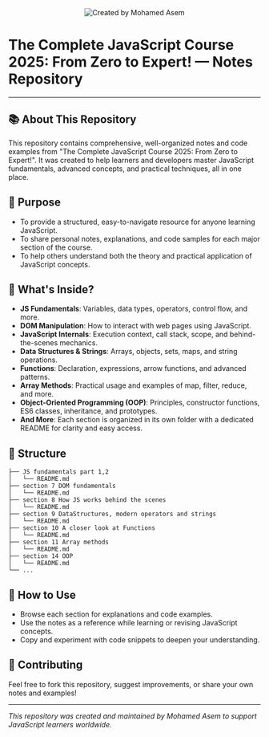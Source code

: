 <div align="center">
  <img src="https://img.shields.io/badge/Created%20by-Mohamed%20Asem-blueviolet?style=for-the-badge" alt="Created by Mohamed Asem" />
</div>

# The Complete JavaScript Course 2025: From Zero to Expert! — Notes Repository

---

## 📚 About This Repository

This repository contains comprehensive, well-organized notes and code examples from "The Complete JavaScript Course 2025: From Zero to Expert!". It was created to help learners and developers master JavaScript fundamentals, advanced concepts, and practical techniques, all in one place.

## 🎯 Purpose

- To provide a structured, easy-to-navigate resource for anyone learning JavaScript.
- To share personal notes, explanations, and code samples for each major section of the course.
- To help others understand both the theory and practical application of JavaScript concepts.

## 📝 What's Inside?

- **JS Fundamentals**: Variables, data types, operators, control flow, and more.
- **DOM Manipulation**: How to interact with web pages using JavaScript.
- **JavaScript Internals**: Execution context, call stack, scope, and behind-the-scenes mechanics.
- **Data Structures & Strings**: Arrays, objects, sets, maps, and string operations.
- **Functions**: Declaration, expressions, arrow functions, and advanced patterns.
- **Array Methods**: Practical usage and examples of map, filter, reduce, and more.
- **Object-Oriented Programming (OOP)**: Principles, constructor functions, ES6 classes, inheritance, and prototypes.
- **And More**: Each section is organized in its own folder with a dedicated README for clarity and easy access.

## 📂 Structure

```
├── JS fundamentals part 1,2
│   └── README.md
├── section 7 DOM fundamentals
│   └── README.md
├── section 8 How JS works behind the scenes
│   └── README.md
├── section 9 DataStructures, modern operators and strings
│   └── README.md
├── section 10 A closer look at Functions
│   └── README.md
├── section 11 Array methods
│   └── README.md
├── section 14 OOP
│   └── README.md
└── ...
```

## 🚀 How to Use

- Browse each section for explanations and code examples.
- Use the notes as a reference while learning or revising JavaScript concepts.
- Copy and experiment with code snippets to deepen your understanding.

## 🙌 Contributing

Feel free to fork this repository, suggest improvements, or share your own notes and examples!

---

_This repository was created and maintained by Mohamed Asem to support JavaScript learners worldwide._
